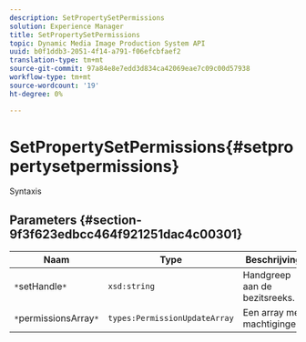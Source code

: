```yaml
---
description: SetPropertySetPermissions
solution: Experience Manager
title: SetPropertySetPermissions
topic: Dynamic Media Image Production System API
uuid: b0f1ddb3-2051-4f14-a791-f06efcbfaef2
translation-type: tm+mt
source-git-commit: 97a84e8e7edd3d834ca42069eae7c09c00d57938
workflow-type: tm+mt
source-wordcount: '19'
ht-degree: 0%

---
```



# SetPropertySetPermissions{#setpropertysetpermissions}

Syntaxis

## Parameters {#section-9f3f623edbcc464f921251dac4c00301}

| Naam | Type | Beschrijving |
|---|---|---|
| `*`setHandle`*` | `xsd:string` | Handgreep aan de bezitsreeks. |
| `*`permissionsArray`*` | `types:PermissionUpdateArray` | Een array met machtigingen. |

